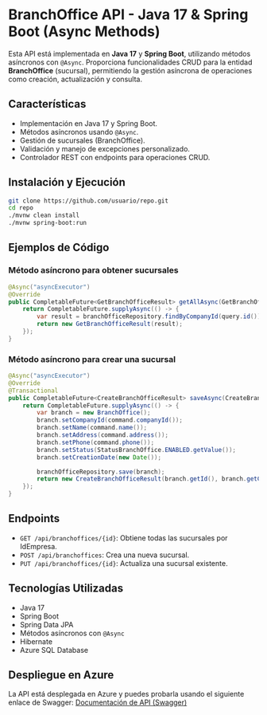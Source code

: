 # BranchOffice API - Java 17 & Spring Boot (Async Methods)

Esta API está implementada en **Java 17** y **Spring Boot**, utilizando métodos asíncronos con `@Async`. Proporciona funcionalidades CRUD para la entidad **BranchOffice** (sucursal), permitiendo la gestión asíncrona de operaciones como creación, actualización y consulta.

## Características

- Implementación en Java 17 y Spring Boot.
- Métodos asíncronos usando `@Async`.
- Gestión de sucursales (BranchOffice).
- Validación y manejo de excepciones personalizado.
- Controlador REST con endpoints para operaciones CRUD.

## Instalación y Ejecución

```bash
git clone https://github.com/usuario/repo.git
cd repo
./mvnw clean install
./mvnw spring-boot:run
```

## Ejemplos de Código

### Método asíncrono para obtener sucursales
```java
@Async("asyncExecutor")
@Override
public CompletableFuture<GetBranchOfficeResult> getAllAsync(GetBranchOfficeQuery query) {
    return CompletableFuture.supplyAsync(() -> {
        var result = branchOfficeRepository.findByCompanyId(query.id());
        return new GetBranchOfficeResult(result);
    });
}
```

### Método asíncrono para crear una sucursal
```java
@Async("asyncExecutor")
@Override
@Transactional
public CompletableFuture<CreateBranchOfficeResult> saveAsync(CreateBranchOfficeCommand command) {
    return CompletableFuture.supplyAsync(() -> {
        var branch = new BranchOffice();
        branch.setCompanyId(command.companyId());
        branch.setName(command.name());
        branch.setAddress(command.address());
        branch.setPhone(command.phone());
        branch.setStatus(StatusBranchOffice.ENABLED.getValue());
        branch.setCreationDate(new Date());

        branchOfficeRepository.save(branch);
        return new CreateBranchOfficeResult(branch.getId(), branch.getCompanyId(), branch.getName(), branch.getCreationDate());
    });
}
```

## Endpoints

- `GET /api/branchoffices/{id}`: Obtiene todas las sucursales por IdEmpresa.
- `POST /api/branchoffices`: Crea una nueva sucursal.
- `PUT /api/branchoffices/{id}`: Actualiza una sucursal existente.

## Tecnologías Utilizadas

- Java 17
- Spring Boot
- Spring Data JPA
- Métodos asíncronos con `@Async`
- Hibernate
- Azure SQL Database

## Despliegue en Azure

La API está desplegada en Azure y puedes probarla usando el siguiente enlace de Swagger:
[Documentación de API (Swagger)](https://ms-pos.azurewebsites.net/swagger-ui/index.html)




